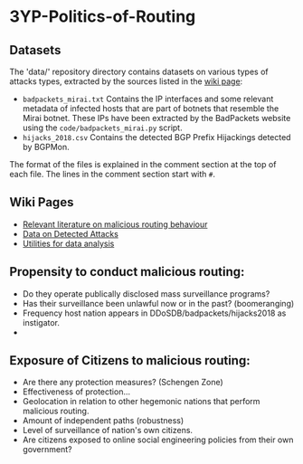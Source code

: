 # 3YP-Politics-of-Routing

## Datasets

The 'data/' repository directory contains datasets on various types of attacks types, extracted by the sources listed in the [wiki page](https://github.com/niknakatory/3YP-Politics-of-Routing/wiki#data-on-detected-routing-attacks):

* `badpackets_mirai.txt`
   Contains the IP interfaces and some relevant metadata of infected hosts that are part of botnets that resemble the Mirai botnet. 
   These IPs have been extracted by the BadPackets website using the `code/badpackets_mirai.py` script.
* `hijacks_2018.csv`
   Contains the detected BGP Prefix Hijackings detected by BGPMon.
   
The format of the files is explained in the comment section at the top of each file.
The lines in the comment section start with `#`.

## Wiki Pages

* [Relevant literature on malicious routing behaviour](https://github.com/niknakatory/3YP-Politics-of-Routing/wiki)
* [Data on Detected Attacks](https://github.com/niknakatory/3YP-Politics-of-Routing/wiki#data-on-detected-routing-attacks)
* [Utilities for data analysis](https://github.com/niknakatory/3YP-Politics-of-Routing/wiki#utilities)


## Propensity to conduct malicious routing:

* Do they operate publically disclosed mass surveillance programs?
* Has their surveillance been unlawful now or in the past? (boomeranging)
* Frequency host nation appears in DDoSDB/badpackets/hijacks2018 as instigator. 
* 

## Exposure of Citizens to malicious routing:

* Are there any protection measures? (Schengen Zone)
* Effectiveness of protection...
* Geolocation in relation to other hegemonic nations that perform malicious routing. 
* Amount of independent paths (robustness)
* Level of surveillance of nation's own citizens. 
* Are citizens exposed to online social engineering policies from their own government?
